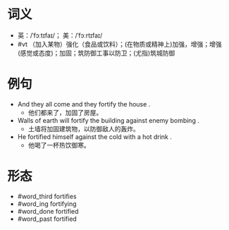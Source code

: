 # 词义
- 英：/ˈfɔːtɪfaɪ/； 美：/ˈfɔːrtɪfaɪ/
- #vt （加入某物）强化（食品或饮料）；(在物质或精神上)加强，增强；增强(感觉或态度)；加固；筑防御工事以防卫；(尤指)筑城防御
# 例句
- And they all come and they fortify the house .
	- 他们都来了，加固了房屋。
- Walls of earth will fortify the building against enemy bombing .
	- 土墙将加固建筑物，以防御敌人的轰炸。
- He fortified himself against the cold with a hot drink .
	- 他喝了一杯热饮御寒。
# 形态
- #word_third fortifies
- #word_ing fortifying
- #word_done fortified
- #word_past fortified
